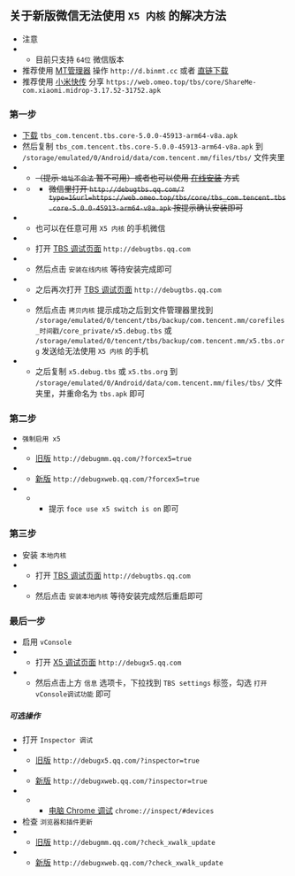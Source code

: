 ## 关于新版微信无法使用 `X5 内核` 的解决方法
* 注意
* * 目前只支持 `64位` 微信版本
* 推荐使用 [MT管理器](http://d.binmt.cc) 操作 `http://d.binmt.cc` 或者 [直链下载](https://web.omeo.top/tbs/core/MT管理器-bin.mt.plus-2.10.3-22022063.apk)
* 推荐使用 [小米快传](https://web.omeo.top/tbs/core/ShareMe-com.xiaomi.midrop-3.17.52-31752.apk) 分享 `https://web.omeo.top/tbs/core/ShareMe-com.xiaomi.midrop-3.17.52-31752.apk`

### 第一步
* [下载](https://web.omeo.top/tbs/core/tbs_com.tencent.tbs.core-5.0.0-45913-arm64-v8a.apk) `tbs_com.tencent.tbs.core-5.0.0-45913-arm64-v8a.apk`
* 然后复制 `tbs_com.tencent.tbs.core-5.0.0-45913-arm64-v8a.apk` 到 `/storage/emulated/0/Android/data/com.tencent.mm/files/tbs/` 文件夹里
* * <s>（提示 `地址不合法` 暂不可用）或者也可以使用 [在线安装](http://debugtbs.qq.com/?type=1&url=https://web.omeo.top/tbs/core/tbs_com.tencent.tbs.core-5.0.0-45913-arm64-v8a.apk) 方式
* * * 微信里打开 `http://debugtbs.qq.com/?type=1&url=https://web.omeo.top/tbs/core/tbs_com.tencent.tbs.core-5.0.0-45913-arm64-v8a.apk` 按提示确认安装即可</s>
* * 也可以在任意可用 `X5 内核` 的手机微信
* * 打开 [TBS 调试页面](http://debugtbs.qq.com/) `http://debugtbs.qq.com`
* * 然后点击 `安装在线内核` 等待安装完成即可
* * 之后再次打开 [TBS 调试页面](http://debugtbs.qq.com/) `http://debugtbs.qq.com`
* * 然后点击 `拷贝内核` 提示成功之后到文件管理器里找到 `/storage/emulated/0/tencent/tbs/backup/com.tencent.mm/corefiles_时间戳/core_private/x5.debug.tbs` 或 `/storage/emulated/0/tencent/tbs/backup/com.tencent.mm/x5.tbs.org` 发送给无法使用 `X5 内核` 的手机
* * 之后复制 `x5.debug.tbs` 或 `x5.tbs.org` 到 `/storage/emulated/0/Android/data/com.tencent.mm/files/tbs/` 文件夹里，并重命名为 `tbs.apk` 即可

### 第二步
* `强制启用 x5`
* * [旧版](http://debugmm.qq.com/?forcex5=true) `http://debugmm.qq.com/?forcex5=true`
* * [新版](http://debugxweb.qq.com/?forcex5=true) `http://debugxweb.qq.com/?forcex5=true`
* * * 提示 `foce use x5 switch is on` 即可

### 第三步
* 安装 `本地内核`
* * 打开 [TBS 调试页面](http://debugtbs.qq.com/) `http://debugtbs.qq.com`
* * 然后点击 `安装本地内核` 等待安装完成然后重启即可

### 最后一步
* 启用 `vConsole`
* * 打开 [X5 调试页面](http://debugx5.qq.com/) `http://debugx5.qq.com`
* * 然后点击上方 `信息` 选项卡，下拉找到 `TBS settings` 标签，勾选 `打开vConsole调试功能` 即可

##### 可选操作
* 打开 `Inspector 调试`
* * [旧版](http://debugx5.qq.com/?inspector=true) `http://debugx5.qq.com/?inspector=true`
* * [新版](http://debugxweb.qq.com/?inspector=true) `http://debugxweb.qq.com/?inspector=true`
* * * [电脑 Chrome 调试](chrome://inspect/#devices) `chrome://inspect/#devices`
* 检查 `浏览器和插件更新`
* * [旧版](http://debugmm.qq.com/?check_xwalk_update) `http://debugmm.qq.com/?check_xwalk_update`
* * [新版](http://debugxweb.qq.com/?check_xwalk_update) `http://debugxweb.qq.com/?check_xwalk_update`